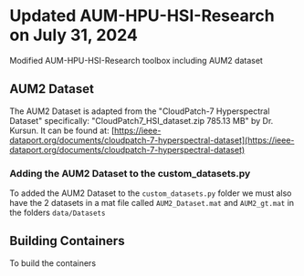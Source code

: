 # Updated AUM-HPU-HSI-Research on July 31, 2024
Modified AUM-HPU-HSI-Research toolbox including AUM2 dataset

## AUM2 Dataset
The AUM2 Dataset is adapted from the "CloudPatch-7 Hyperspectral Dataset" specifically: "CloudPatch7_HSI_dataset.zip	785.13 MB" by Dr. Kursun.
It can be found at: [https://ieee-dataport.org/documents/cloudpatch-7-hyperspectral-dataset](https://ieee-dataport.org/documents/cloudpatch-7-hyperspectral-dataset)

### Adding the AUM2 Dataset to the custom_datasets.py
To added the AUM2 Dataset to the ```custom_datasets.py``` folder we must also have the 2 datasets in a mat file called ```AUM2_Dataset.mat``` and ```AUM2_gt.mat``` in the folders ```data/Datasets```


## Building Containers
To build the containers

